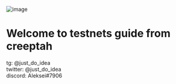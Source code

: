 ![image](https://user-images.githubusercontent.com/108256873/191072770-44dc0618-87f0-41d0-9ddf-c2574fcf9b6c.png)

# Welcome to testnets guide from creeptah

tg: @just_do_idea \
twitter: @just_do_idea \
discord: Aleksei#7906
